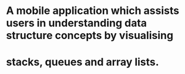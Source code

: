 # A mobile application which assists users in understanding data structure concepts by visualising
# stacks, queues and array lists.
